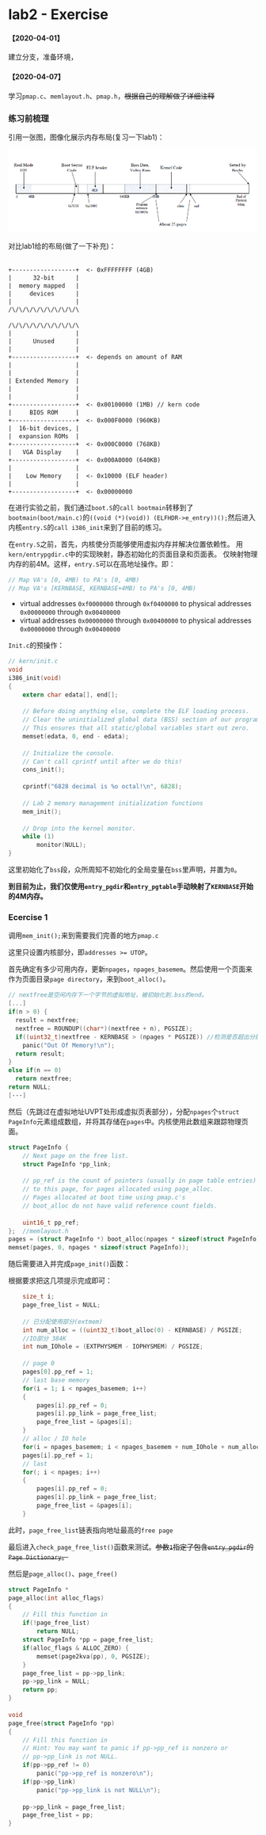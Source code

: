 # lab2 - Exercise

#### 【2020-04-01】 

建立分支，准备环境，

#### 【2020-04-07】

学习`pmap.c`、`memlayout.h`、`pmap.h`，~~根据自己的理解做了详细注释~~

### 练习前梳理

引用一张图，图像化展示内存布局(复习一下lab1)：

![](./img/mem_after_boot.png)

对比lab1给的布局(做了一下补充)：

```shell

+------------------+  <- 0xFFFFFFFF (4GB)
|      32-bit      |
|  memory mapped   |
|     devices      |
|                  |
/\/\/\/\/\/\/\/\/\/\

/\/\/\/\/\/\/\/\/\/\
|                  |
|      Unused      |
|                  |
+------------------+  <- depends on amount of RAM
|                  |
|                  |
| Extended Memory  |
|                  |
|                  |
+------------------+  <- 0x00100000 (1MB) // kern code
|     BIOS ROM     |
+------------------+  <- 0x000F0000 (960KB)
|  16-bit devices, |
|  expansion ROMs  |
+------------------+  <- 0x000C0000 (768KB)
|   VGA Display    |
+------------------+  <- 0x000A0000 (640KB)
|                  |
|    Low Memory    |  <- 0x10000 (ELF header)
|                  |
+------------------+  <- 0x00000000

```

在进行实验之前，我们通过`boot.S`的`call bootmain`转移到了`bootmain(boot/main.c)`的`((void (*)(void)) (ELFHDR->e_entry))();`然后进入内核`entry.S`的`call i386_init`来到了目前的练习。

在`entry.S`之前，首先，内核使分页能够使用虚拟内存并解决位置依赖性。 用`kern/entrypgdir.c`中的实现映射，静态初始化的页面目录和页面表。 仅映射物理内存的前4M。这样，`entry.S`可以在高地址操作。即：

```c
// Map VA's [0, 4MB) to PA's [0, 4MB)
// Map VA's [KERNBASE, KERNBASE+4MB) to PA's [0, 4MB)
```

- virtual addresses `0xf0000000` through `0xf0400000` to physical addresses` 0x00000000` through `0x00400000`
- virtual addresses `0x00000000` through `0x00400000` to physical addresses `0x00000000` through `0x00400000`

`Init.c`的预操作：

```c
// kern/init.c
void
i386_init(void)
{
	extern char edata[], end[];

	// Before doing anything else, complete the ELF loading process.
	// Clear the uninitialized global data (BSS) section of our program.
	// This ensures that all static/global variables start out zero.
	memset(edata, 0, end - edata);

	// Initialize the console.
	// Can't call cprintf until after we do this!
	cons_init();

	cprintf("6828 decimal is %o octal!\n", 6828);

	// Lab 2 memory management initialization functions
	mem_init();

	// Drop into the kernel monitor.
	while (1)
		monitor(NULL);
}
```

这里初始化了`bss`段，众所周知不初始化的全局变量在`bss`里声明，并置为`0`。

**到目前为止，我们仅使用`entry_pgdir`和`entry_pgtable`手动映射了`KERNBASE`开始的4M内存。** 

### Ecercise 1

调用`mem_init();`来到需要我们完善的地方`pmap.c`

这里只设置内核部分，即`addresses >= UTOP`。

首先确定有多少可用内存，更新`npages`，`npages_basemem`。然后使用一个页面来作为页面目录`page directory`，来到`boot_alloc()`。

```c
// nextfree是空闲内存下一个字节的虚拟地址，被初始化到.bss的end。
[...]
if(n > 0) {
  result = nextfree;
  nextfree = ROUNDUP((char*)(nextfree + n), PGSIZE);
  if((uint32_t)nextfree - KERNBASE > (npages * PGSIZE))	//检测是否超出分配范围。
    panic("Out Of Memory!\n");
  return result;
}
else if(n == 0)
  return nextfree;
return NULL;
[···]
```

然后（先跳过在虚拟地址UVPT处形成虚拟页表部分），分配`npages`个`struct PageInfo`元素组成数组，并将其存储在`pages`中。内核使用此数组来跟踪物理页面。

```c
struct PageInfo {
	// Next page on the free list.
	struct PageInfo *pp_link;

	// pp_ref is the count of pointers (usually in page table entries)
	// to this page, for pages allocated using page_alloc.
	// Pages allocated at boot time using pmap.c's
	// boot_alloc do not have valid reference count fields.

	uint16_t pp_ref;
};	//memlayout.h
pages = (struct PageInfo *) boot_alloc(npages * sizeof(struct PageInfo));
memset(pages, 0, npages * sizeof(struct PageInfo));
```

随后需要进入并完成`page_init()`函数：

根据要求把这几项提示完成即可：

```c
	size_t i;
	page_free_list = NULL;

	// 已分配使用部分(extmem)
	int num_alloc = ((uint32_t)boot_alloc(0) - KERNBASE) / PGSIZE;
	//IO部分 384K
	int num_IOhole = (EXTPHYSMEM - IOPHYSMEM) / PGSIZE;

	// page 0
	pages[0].pp_ref = 1;
	// last base memory 
	for(i = 1; i < npages_basemem; i++)
	{
		pages[i].pp_ref = 0;
		pages[i].pp_link = page_free_list;
		page_free_list = &pages[i];
	}
	// alloc / IO hole 
	for(i = npages_basemem; i < npages_basemem + num_IOhole + num_alloc; i++)
  	pages[i].pp_ref = 1;
	// last
	for(; i < npages; i++)
	{
		pages[i].pp_ref = 0;
		pages[i].pp_link = page_free_list;
		page_free_list = &pages[i];
	}
```

此时，`page_free_list`链表指向地址最高的`free page`

最后进入`check_page_free_list()`函数来测试。~~参数`1`指定了包含`entry_pgdir`的`Page Dictionary`。~~

然后是`page_alloc()`、`page_free()`

```c
struct PageInfo *
page_alloc(int alloc_flags)
{
	// Fill this function in
	if(!page_free_list)
		return NULL;
	struct PageInfo *pp = page_free_list;
	if(alloc_flags & ALLOC_ZERO) {
		memset(page2kva(pp), 0, PGSIZE);
	}
	page_free_list = pp->pp_link;
	pp->pp_link = NULL;
	return pp;	
}

void
page_free(struct PageInfo *pp)
{
	// Fill this function in
	// Hint: You may want to panic if pp->pp_ref is nonzero or
	// pp->pp_link is not NULL.
	if(pp->pp_ref != 0)
		panic("pp->pp_ref is nonzero\n");
	if(pp->pp_link)
		panic("pp->pp_link is not NULL\n");

	pp->pp_link = page_free_list;
	page_free_list = pp;
}
```





